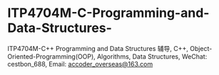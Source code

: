# ITP4704M-C-Programming-and-Data-Structures-
ITP4704M-C++ Programming and Data Structures 辅导, C++, Object-Oriented-Programming(OOP), Algorithms, Data Structures, WeChat: cestbon_688, Email: accoder_overseas@163.com
